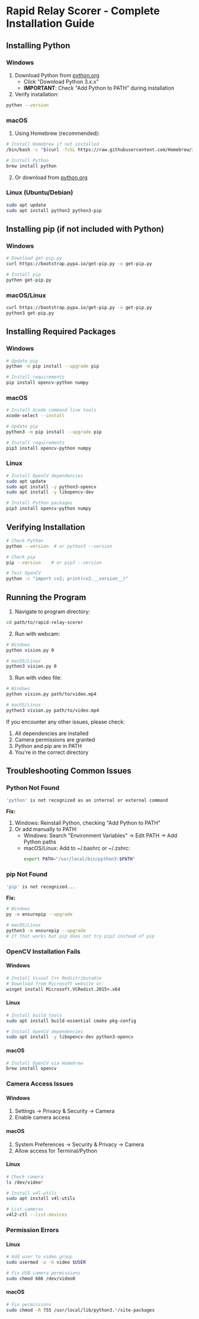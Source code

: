 

# Rapid Relay Scorer - Complete Installation Guide

## Installing Python

### Windows
1. Download Python from [python.org](https://www.python.org/downloads/)
   - Click "Download Python 3.x.x"
   - **IMPORTANT**: Check "Add Python to PATH" during installation
2. Verify installation:
```bash
python --version
```

### macOS
1. Using Homebrew (recommended):
```bash
# Install Homebrew if not installed
/bin/bash -c "$(curl -fsSL https://raw.githubusercontent.com/Homebrew/install/HEAD/install.sh)"

# Install Python
brew install python
```

2. Or download from [python.org](https://www.python.org/downloads/macos/)

### Linux (Ubuntu/Debian)
```bash
sudo apt update
sudo apt install python3 python3-pip
```

## Installing pip (if not included with Python)

### Windows
```bash
# Download get-pip.py
curl https://bootstrap.pypa.io/get-pip.py -o get-pip.py

# Install pip
python get-pip.py
```

### macOS/Linux
```bash
curl https://bootstrap.pypa.io/get-pip.py -o get-pip.py
python3 get-pip.py
```

## Installing Required Packages

### Windows
```bash
# Update pip
python -m pip install --upgrade pip

# Install requirements
pip install opencv-python numpy
```

### macOS
```bash
# Install Xcode command line tools
xcode-select --install

# Update pip
python3 -m pip install --upgrade pip

# Install requirements
pip3 install opencv-python numpy
```

### Linux
```bash
# Install OpenCV dependencies
sudo apt update
sudo apt install -y python3-opencv
sudo apt install -y libopencv-dev

# Install Python packages
pip3 install opencv-python numpy
```


## Verifying Installation

```bash
# Check Python
python --version  # or python3 --version

# Check pip
pip --version    # or pip3 --version

# Test OpenCV
python -c "import cv2; print(cv2.__version__)"
```

## Running the Program

1. Navigate to program directory:
```bash
cd path/to/rapid-relay-scorer
```

2. Run with webcam:
```bash
# Windows
python vision.py 0

# macOS/Linux
python3 vision.py 0
```

3. Run with video file:
```bash
# Windows
python vision.py path/to/video.mp4

# macOS/Linux
python3 vision.py path/to/video.mp4
```

If you encounter any other issues, please check:
1. All dependencies are installed
2. Camera permissions are granted
3. Python and pip are in PATH
4. You're in the correct directory

## Troubleshooting Common Issues

### Python Not Found
```bash
'python' is not recognized as an internal or external command
```
**Fix:**
1. Windows: Reinstall Python, checking "Add Python to PATH"
2. Or add manually to PATH:
   - Windows: Search "Environment Variables" → Edit PATH → Add Python paths
   - macOS/Linux: Add to ~/.bashrc or ~/.zshrc:
     ```bash
     export PATH="/usr/local/bin/python3:$PATH"
     ```

### pip Not Found
```bash
'pip' is not recognized...
```
**Fix:**
```bash
# Windows
py -m ensurepip --upgrade

# macOS/Linux
python3 -m ensurepip --upgrade
# If that works but pip does not try pip3 instead of pip
```

### OpenCV Installation Fails

#### Windows
```bash
# Install Visual C++ Redistributable
# Download from Microsoft website or:
winget install Microsoft.VCRedist.2015+.x64
```

#### Linux
```bash
# Install build tools
sudo apt install build-essential cmake pkg-config

# Install OpenCV dependencies
sudo apt install -y libopencv-dev python3-opencv
```

#### macOS
```bash
# Install OpenCV via Homebrew
brew install opencv
```

### Camera Access Issues

#### Windows
1. Settings → Privacy & Security → Camera
2. Enable camera access

#### macOS
1. System Preferences → Security & Privacy → Camera
2. Allow access for Terminal/Python

#### Linux
```bash
# Check camera
ls /dev/video*

# Install v4l-utils
sudo apt install v4l-utils

# List cameras
v4l2-ctl --list-devices
```

### Permission Errors

#### Linux
```bash
# Add user to video group
sudo usermod -a -G video $USER

# Fix USB camera permissions
sudo chmod 666 /dev/video0
```

#### macOS
```bash
# Fix permissions
sudo chmod -R 755 /usr/local/lib/python3.*/site-packages
```



